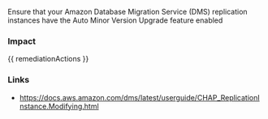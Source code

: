 
Ensure that your Amazon Database Migration Service (DMS) replication instances have the Auto Minor Version Upgrade feature enabled

### Impact
<!-- Add Impact here -->

<!-- DO NOT CHANGE -->
{{ remediationActions }}

### Links
- https://docs.aws.amazon.com/dms/latest/userguide/CHAP_ReplicationInstance.Modifying.html


